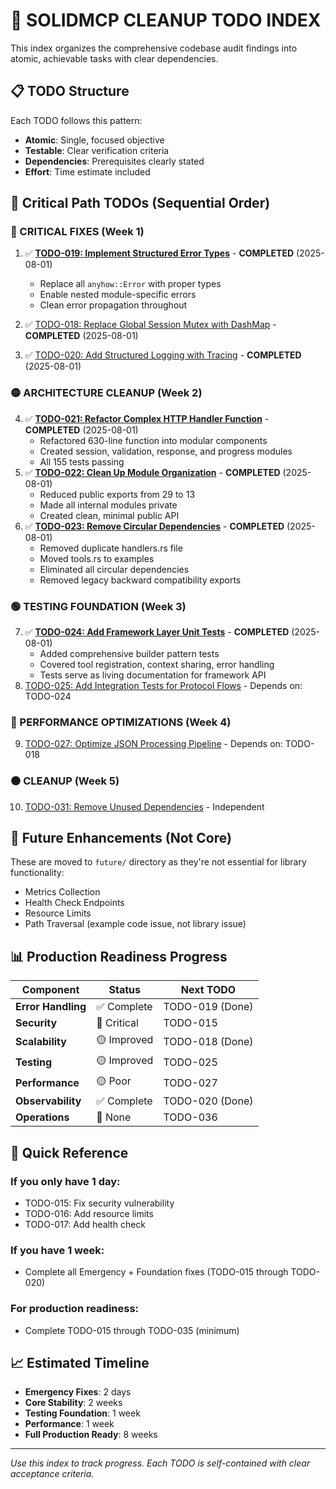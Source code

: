 # 🚀 SOLIDMCP CLEANUP TODO INDEX

This index organizes the comprehensive codebase audit findings into atomic, achievable tasks with clear dependencies.

## 📋 TODO Structure

Each TODO follows this pattern:
- **Atomic**: Single, focused objective
- **Testable**: Clear verification criteria
- **Dependencies**: Prerequisites clearly stated
- **Effort**: Time estimate included

## 🎯 Critical Path TODOs (Sequential Order)

### 🔴 CRITICAL FIXES (Week 1)
1. ✅ **[TODO-019: Implement Structured Error Types](./TODO-019.md)** - **COMPLETED** (2025-08-01)
   - Replace all `anyhow::Error` with proper types
   - Enable nested module-specific errors
   - Clean error propagation throughout
   
2. ✅ [TODO-018: Replace Global Session Mutex with DashMap](./TODO-018.md) - **COMPLETED** (2025-08-01)
3. ✅ [TODO-020: Add Structured Logging with Tracing](./TODO-020.md) - **COMPLETED** (2025-08-01)

### 🟡 ARCHITECTURE CLEANUP (Week 2)
4. ✅ **[TODO-021: Refactor Complex HTTP Handler Function](./TODO-021.md)** - **COMPLETED** (2025-08-01)
   - Refactored 630-line function into modular components
   - Created session, validation, response, and progress modules
   - All 155 tests passing
5. ✅ **[TODO-022: Clean Up Module Organization](./TODO-022.md)** - **COMPLETED** (2025-08-01)
   - Reduced public exports from 29 to 13
   - Made all internal modules private
   - Created clean, minimal public API
6. ✅ **[TODO-023: Remove Circular Dependencies](./TODO-023.md)** - **COMPLETED** (2025-08-01)
   - Removed duplicate handlers.rs file
   - Moved tools.rs to examples
   - Eliminated all circular dependencies
   - Removed legacy backward compatibility exports

### 🟢 TESTING FOUNDATION (Week 3)
7. ✅ **[TODO-024: Add Framework Layer Unit Tests](./TODO-024.md)** - **COMPLETED** (2025-08-01)
   - Added comprehensive builder pattern tests
   - Covered tool registration, context sharing, error handling
   - Tests serve as living documentation for framework API
8. [TODO-025: Add Integration Tests for Protocol Flows](./TODO-025.md) - Depends on: TODO-024

### 🔵 PERFORMANCE OPTIMIZATIONS (Week 4)
9. [TODO-027: Optimize JSON Processing Pipeline](./TODO-027.md) - Depends on: TODO-018

### ⚫ CLEANUP (Week 5)
10. [TODO-031: Remove Unused Dependencies](./TODO-031.md) - Independent

## 📁 Future Enhancements (Not Core)

These are moved to `future/` directory as they're not essential for library functionality:
- Metrics Collection
- Health Check Endpoints
- Resource Limits
- Path Traversal (example code issue, not library issue)

## 📊 Production Readiness Progress

| Component | Status | Next TODO |
|-----------|--------|-----------|
| **Error Handling** | ✅ Complete | TODO-019 (Done) |
| **Security** | 🔴 Critical | TODO-015 |
| **Scalability** | 🟡 Improved | TODO-018 (Done) |
| **Testing** | 🟡 Improved | TODO-025 |
| **Performance** | 🟡 Poor | TODO-027 |
| **Observability** | ✅ Complete | TODO-020 (Done) |
| **Operations** | 🔴 None | TODO-036 |

## 🎯 Quick Reference

### If you only have 1 day:
- TODO-015: Fix security vulnerability
- TODO-016: Add resource limits
- TODO-017: Add health check

### If you have 1 week:
- Complete all Emergency + Foundation fixes (TODO-015 through TODO-020)

### For production readiness:
- Complete TODO-015 through TODO-035 (minimum)

## 📈 Estimated Timeline

- **Emergency Fixes**: 2 days
- **Core Stability**: 2 weeks  
- **Testing Foundation**: 1 week
- **Performance**: 1 week
- **Full Production Ready**: 8 weeks

---

*Use this index to track progress. Each TODO is self-contained with clear acceptance criteria.*